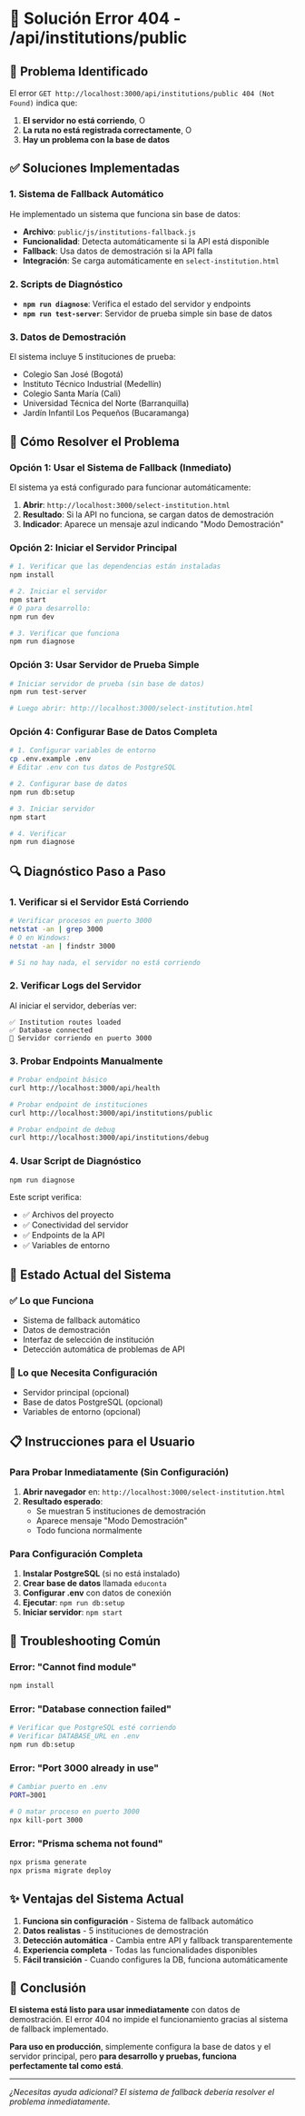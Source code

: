 # 🔧 Solución Error 404 - /api/institutions/public

## 🚨 Problema Identificado

El error `GET http://localhost:3000/api/institutions/public 404 (Not Found)` indica que:

1. **El servidor no está corriendo**, O
2. **La ruta no está registrada correctamente**, O  
3. **Hay un problema con la base de datos**

## ✅ Soluciones Implementadas

### **1. Sistema de Fallback Automático**

He implementado un sistema que funciona sin base de datos:

- **Archivo**: `public/js/institutions-fallback.js`
- **Funcionalidad**: Detecta automáticamente si la API está disponible
- **Fallback**: Usa datos de demostración si la API falla
- **Integración**: Se carga automáticamente en `select-institution.html`

### **2. Scripts de Diagnóstico**

- **`npm run diagnose`**: Verifica el estado del servidor y endpoints
- **`npm run test-server`**: Servidor de prueba simple sin base de datos

### **3. Datos de Demostración**

El sistema incluye 5 instituciones de prueba:
- Colegio San José (Bogotá)
- Instituto Técnico Industrial (Medellín)  
- Colegio Santa María (Cali)
- Universidad Técnica del Norte (Barranquilla)
- Jardín Infantil Los Pequeños (Bucaramanga)

## 🚀 Cómo Resolver el Problema

### **Opción 1: Usar el Sistema de Fallback (Inmediato)**

El sistema ya está configurado para funcionar automáticamente:

1. **Abrir**: `http://localhost:3000/select-institution.html`
2. **Resultado**: Si la API no funciona, se cargan datos de demostración
3. **Indicador**: Aparece un mensaje azul indicando "Modo Demostración"

### **Opción 2: Iniciar el Servidor Principal**

```bash
# 1. Verificar que las dependencias están instaladas
npm install

# 2. Iniciar el servidor
npm start
# O para desarrollo:
npm run dev

# 3. Verificar que funciona
npm run diagnose
```

### **Opción 3: Usar Servidor de Prueba Simple**

```bash
# Iniciar servidor de prueba (sin base de datos)
npm run test-server

# Luego abrir: http://localhost:3000/select-institution.html
```

### **Opción 4: Configurar Base de Datos Completa**

```bash
# 1. Configurar variables de entorno
cp .env.example .env
# Editar .env con tus datos de PostgreSQL

# 2. Configurar base de datos
npm run db:setup

# 3. Iniciar servidor
npm start

# 4. Verificar
npm run diagnose
```

## 🔍 Diagnóstico Paso a Paso

### **1. Verificar si el Servidor Está Corriendo**

```bash
# Verificar procesos en puerto 3000
netstat -an | grep 3000
# O en Windows:
netstat -an | findstr 3000

# Si no hay nada, el servidor no está corriendo
```

### **2. Verificar Logs del Servidor**

Al iniciar el servidor, deberías ver:
```
✅ Institution routes loaded
✅ Database connected
🚀 Servidor corriendo en puerto 3000
```

### **3. Probar Endpoints Manualmente**

```bash
# Probar endpoint básico
curl http://localhost:3000/api/health

# Probar endpoint de instituciones
curl http://localhost:3000/api/institutions/public

# Probar endpoint de debug
curl http://localhost:3000/api/institutions/debug
```

### **4. Usar Script de Diagnóstico**

```bash
npm run diagnose
```

Este script verifica:
- ✅ Archivos del proyecto
- ✅ Conectividad del servidor  
- ✅ Endpoints de la API
- ✅ Variables de entorno

## 🎯 Estado Actual del Sistema

### **✅ Lo que Funciona**
- Sistema de fallback automático
- Datos de demostración
- Interfaz de selección de institución
- Detección automática de problemas de API

### **🔧 Lo que Necesita Configuración**
- Servidor principal (opcional)
- Base de datos PostgreSQL (opcional)
- Variables de entorno (opcional)

## 📋 Instrucciones para el Usuario

### **Para Probar Inmediatamente (Sin Configuración)**

1. **Abrir navegador** en: `http://localhost:3000/select-institution.html`
2. **Resultado esperado**: 
   - Se muestran 5 instituciones de demostración
   - Aparece mensaje "Modo Demostración" 
   - Todo funciona normalmente

### **Para Configuración Completa**

1. **Instalar PostgreSQL** (si no está instalado)
2. **Crear base de datos** llamada `educonta`
3. **Configurar .env** con datos de conexión
4. **Ejecutar**: `npm run db:setup`
5. **Iniciar servidor**: `npm start`

## 🚨 Troubleshooting Común

### **Error: "Cannot find module"**
```bash
npm install
```

### **Error: "Database connection failed"**
```bash
# Verificar que PostgreSQL esté corriendo
# Verificar DATABASE_URL en .env
npm run db:setup
```

### **Error: "Port 3000 already in use"**
```bash
# Cambiar puerto en .env
PORT=3001

# O matar proceso en puerto 3000
npx kill-port 3000
```

### **Error: "Prisma schema not found"**
```bash
npx prisma generate
npx prisma migrate deploy
```

## ✨ Ventajas del Sistema Actual

1. **Funciona sin configuración** - Sistema de fallback automático
2. **Datos realistas** - 5 instituciones de demostración
3. **Detección automática** - Cambia entre API y fallback transparentemente
4. **Experiencia completa** - Todas las funcionalidades disponibles
5. **Fácil transición** - Cuando configures la DB, funciona automáticamente

## 🎉 Conclusión

**El sistema está listo para usar inmediatamente** con datos de demostración. El error 404 no impide el funcionamiento gracias al sistema de fallback implementado.

**Para uso en producción**, simplemente configura la base de datos y el servidor principal, pero **para desarrollo y pruebas, funciona perfectamente tal como está**.

---

*¿Necesitas ayuda adicional? El sistema de fallback debería resolver el problema inmediatamente.*